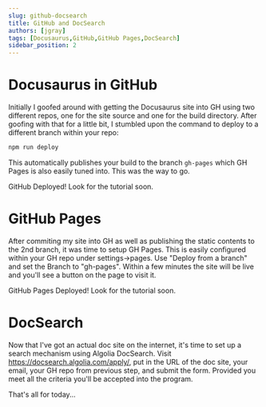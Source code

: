 ```yaml
---
slug: github-docsearch
title: GitHub and DocSearch
authors: [jgray]
tags: [Docusaurus,GitHub,GitHub Pages,DocSearch]
sidebar_position: 2
---
```


# Docusaurus in GitHub
Initially I goofed around with getting the Docusaurus site into GH using two different repos, one for the site source and one for the build directory. After goofing with that for a little bit, I stumbled upon the command to deploy to a different branch within your repo:

```bash
npm run deploy
```

This automatically publishes your build to the branch <code>gh-pages</code> which GH Pages is also easily tuned into. This was the way to go.

<!--truncate-->

GitHub Deployed! Look for the tutorial soon.

# GitHub Pages
After commiting my site into GH as well as publishing the static contents to the 2nd branch, it was time to setup GH Pages. This is easily configured within your GH repo under settings->pages. Use "Deploy from a branch" and set the Branch to "gh-pages". Within a few minutes the site will be live and you'll see a button on the page to visit it.

GitHub Pages Deployed! Look for the tutorial soon.

# DocSearch
Now that I've got an actual doc site on the internet, it's time to set up a search mechanism using Algolia DocSearch. Visit https://docsearch.algolia.com/apply/, put in the URL of the doc site, your email, your GH repo from previous step, and submit the form. Provided you meet all the criteria you'll be accepted into the program.


That's all for today...
